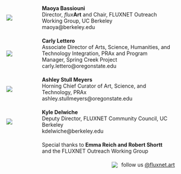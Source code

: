 <style>
.row {
  display: flex;
  flex-wrap: wrap;
  max-width: 1200px;
  margin: 0 auto;
  align-items: center;
}

.column-image {
  flex: 1;
  padding: 10px;
}

.column-caption {
  flex: 3;
  padding: 10px;
}

img {
  max-width: 111px;
  max-height: 111px;
  width: auto;
  height: auto;
  display: block;
  margin-left: auto;
  margin-right: auto;
}

@media screen and (max-width: 600px) {
  .column-image,
  .column-caption {
    flex: 100%;
  }
}
</style>

<div class="row">
  <div class="column-image">
    <figure>
      <img src="https://fluxnetart.github.io/images/Maoya.png">
    </figure>
  </div>
  <div class="column-caption">
    <figcaption><b>Maoya Bassiouni</b><br>
      Director, <i>flux</i><b>Art</b> and Chair, FLUXNET Outreach Working Group, UC Berkeley<br>
      maoya@berkeley.edu</figcaption>
  </div>
</div>

<div class="row">
  <div class="column-image">
    <figure>
      <img src="https://fluxnetart.github.io/images/Carly.jpg">
    </figure>
  </div>
  <div class="column-caption">
    <figcaption><b>Carly Lettero</b><br>
      Associate Director of Arts, Science, Humanities, and Technology Integration, PRAx and Program Manager, Spring Creek Project<br>
      carly.lettero@oregonstate.edu</figcaption>
  </div>
</div>

<div class="row">
  <div class="column-image">
    <figure>
      <img src="https://fluxnetart.github.io/images/Ashley.jpg">
    </figure>
  </div>
  <div class="column-caption">
    <figcaption><b>Ashley Stull Meyers</b><br>
      Horning Chief Curator of Art, Science, and Technology, PRAx<br>
      ashley.stullmeyers@oregonstate.edu</figcaption>
  </div>
</div>

<div class="row">
  <div class="column-image">
    <figure>
      <img src="https://fluxnetart.github.io/images/Kyle.png">
    </figure>
  </div>
  <div class="column-caption">
    <figcaption><b>Kyle Delwiche</b><br>
      Deputy Director, FLUXNET Community Council, UC Berkeley<br>
      kdelwiche@berkeley.edu<br></figcaption>
  </div>
</div>

<div class="row">
  <div class="column-image">
    <figure>
    </figure>
  </div>
  <div class="column-caption">
    <figcaption>Special thanks to <b>Emma Reich and Robert Shortt</b> <br>
                and the FLUXNET Outreach Working Group</figcaption>
  </div>
</div>

<div style="display: flex; align-items: center; justify-content: center; padding-top: 10px;">
  <img src="https://fluxnetart.github.io/images/insta.png" style="margin-right: 10px;">
  <p style="margin: 0;">follow us <a href="https://www.instagram.com/fluxnet.art/">@fluxnet.art</a></p>
</div>
